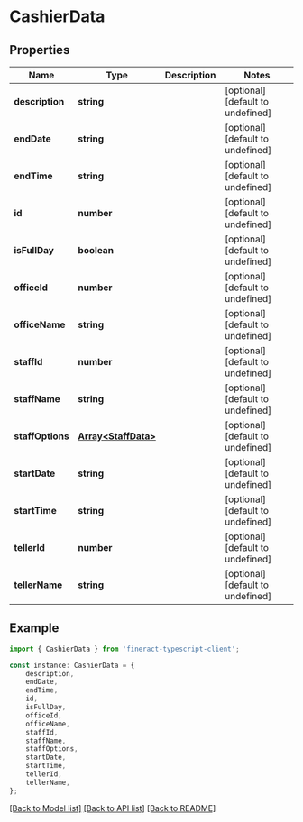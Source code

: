 # CashierData


## Properties

Name | Type | Description | Notes
------------ | ------------- | ------------- | -------------
**description** | **string** |  | [optional] [default to undefined]
**endDate** | **string** |  | [optional] [default to undefined]
**endTime** | **string** |  | [optional] [default to undefined]
**id** | **number** |  | [optional] [default to undefined]
**isFullDay** | **boolean** |  | [optional] [default to undefined]
**officeId** | **number** |  | [optional] [default to undefined]
**officeName** | **string** |  | [optional] [default to undefined]
**staffId** | **number** |  | [optional] [default to undefined]
**staffName** | **string** |  | [optional] [default to undefined]
**staffOptions** | [**Array&lt;StaffData&gt;**](StaffData.md) |  | [optional] [default to undefined]
**startDate** | **string** |  | [optional] [default to undefined]
**startTime** | **string** |  | [optional] [default to undefined]
**tellerId** | **number** |  | [optional] [default to undefined]
**tellerName** | **string** |  | [optional] [default to undefined]

## Example

```typescript
import { CashierData } from 'fineract-typescript-client';

const instance: CashierData = {
    description,
    endDate,
    endTime,
    id,
    isFullDay,
    officeId,
    officeName,
    staffId,
    staffName,
    staffOptions,
    startDate,
    startTime,
    tellerId,
    tellerName,
};
```

[[Back to Model list]](../README.md#documentation-for-models) [[Back to API list]](../README.md#documentation-for-api-endpoints) [[Back to README]](../README.md)
